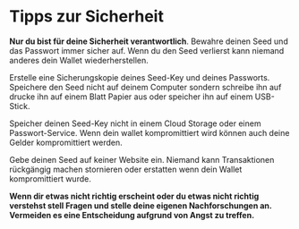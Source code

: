 # Tipps zur Sicherheit

**Nur du bist für deine Sicherheit verantwortlich**. Bewahre deinen Seed und das Passwort immer sicher auf. Wenn du den Seed verlierst kann niemand anderes dein Wallet wiederherstellen.

Erstelle eine Sicherungskopie deines Seed-Key und deines Passworts. Speichere den Seed nicht auf deinem Computer sondern schreibe ihn auf drucke ihn auf einem Blatt Papier aus oder speicher ihn auf einem USB-Stick.

Speicher deinen Seed-Key nicht in einem Cloud Storage oder einem Passwort-Service. Wenn dein wallet kompromittiert wird können auch deine Gelder kompromittiert werden.

Gebe deinen Seed auf keiner Website ein. Niemand kann Transaktionen rückgängig machen stornieren oder erstatten wenn dein Wallet kompromittiert wurde.

**Wenn dir etwas nicht richtig erscheint oder du etwas nicht richtig verstehst stell Fragen
und stelle deine eigenen Nachforschungen an. Vermeiden es eine Entscheidung aufgrund von Angst zu treffen.**
